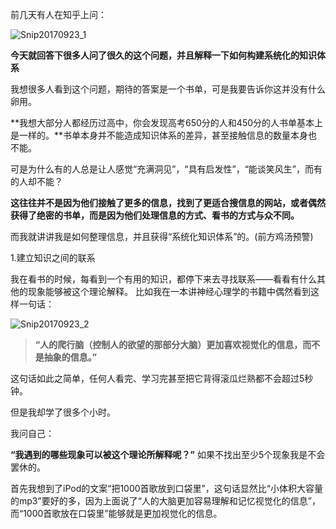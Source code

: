 前几天有人在知乎上问：

![Snip20170923_1](/Users/lindeguang/Desktop/Snip20170923_1.png)



**今天就回答下很多人问了很久的这个问题，并且解释一下如何构建系统化的知识体系**

我想很多人看到这个问题，期待的答案是一个书单，可是我要告诉你这并没有什么卵用。



**我想大部分人都经历过高中，你会发现高考650分的人和450分的人书单基本上是一样的。**书单本身并不能造成知识体系的差异，甚至接触信息的数量本身也不能。

可是为什么有的人总是让人感觉“充满洞见”，“具有启发性”，“能谈笑风生”，而有的人却不能？



**这往往并不是因为他们接触了更多的信息，找到了更适合搜信息的网站，或者偶然获得了绝密的书单，而是因为他们处理信息的方式、看书的方式与众不同。**

而我就讲讲我是如何整理信息，并且获得“系统化知识体系”的。(前方鸡汤预警)



1.建立知识之间的联系

我在看书的时候，每看到一个有用的知识，都停下来去寻找联系——看看有什么其他的现象能够被这个理论解释。
比如我在一本讲神经心理学的书籍中偶然看到这样一句话：

![Snip20170923_2](/Users/lindeguang/Desktop/Snip20170923_2.png)

> **“人的爬行脑（控制人的欲望的那部分大脑）更加喜欢视觉化的信息，而不是抽象的信息。”**

这句话如此之简单，任何人看完、学习完甚至把它背得滚瓜烂熟都不会超过5秒钟。

但是我却学了很多个小时。

我问自己：

**“我遇到的哪些现象可以被这个理论所解释呢？”** 如果不找出至少5个现象我是不会罢休的。

首先我想到了iPod的文案“把1000首歌放到口袋里”，这句话显然比“小体积大容量的mp3”要好的多，因为上面说了“人的大脑更加容易理解和记忆视觉化的信息”，而“1000首歌放在口袋里”能够就是更加视觉化的信息。